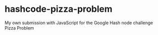 # hashcode-pizza-problem
My own submission with JavaScript for the Google Hash node challenge Pizza Problem
